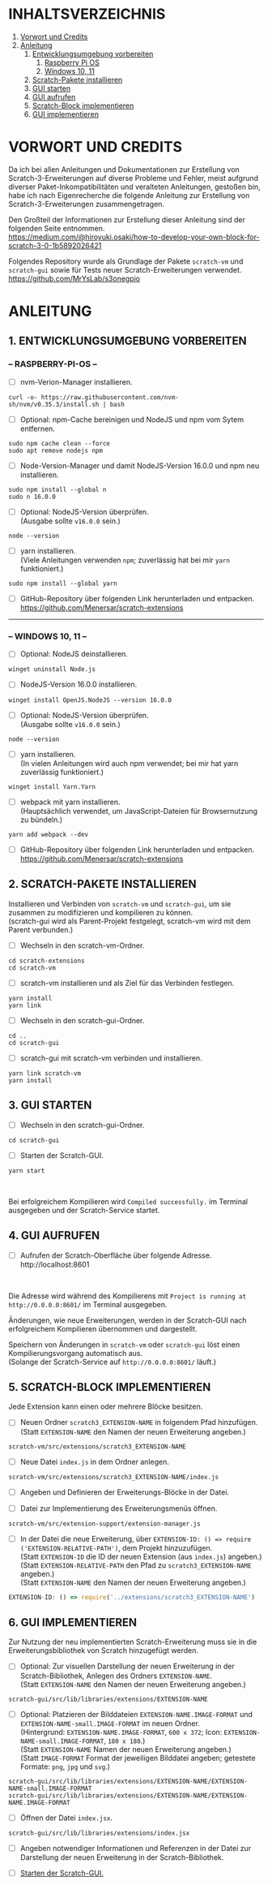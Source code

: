 # INHALTSVERZEICHNIS
1. [Vorwort und Credits](#h0)
2. [Anleitung](#h1)
	1. [Entwicklungsumgebung vorbereiten](#h1-1)
		1. [Raspberry Pi OS](#h1-1-1)
		2. [Windows 10, 11](#h1-1-2)
	2. [Scratch-Pakete installieren](#h2)
	3. [GUI starten](#h3)
	4. [GUI aufrufen](#h4)
	5. [Scratch-Block implementieren](#h5)
	6. [GUI implementieren](#h6)

# VORWORT UND CREDITS <a name="h0"></a>

Da ich bei allen Anleitungen und Dokumentationen zur Erstellung von Scratch-3-Erweiterungen auf diverse Probleme und Fehler, meist aufgrund diverser Paket-Inkompatibilitäten und veralteten Anleitungen, gestoßen bin, habe ich nach Eigenrecherche die folgende Anleitung zur Erstellung von Scratch-3-Erweiterungen zusammengetragen.

Den Großteil der Informationen zur Erstellung dieser Anleitung sind der folgenden Seite entnommen. <br />
https://medium.com/@hiroyuki.osaki/how-to-develop-your-own-block-for-scratch-3-0-1b5892026421


Folgendes Repository wurde als Grundlage der Pakete `scratch-vm` und `scratch-gui` sowie für Tests neuer Scratch-Erweiterungen verwendet. <br />
https://github.com/MrYsLab/s3onegpio

# ANLEITUNG <a name="h1"></a>

## 1. ENTWICKLUNGSUMGEBUNG VORBEREITEN <a name="h1-1"></a>

### – RASPBERRY-PI-OS – <a name="h1-1-1"></a>
	
- [ ] nvm-Verion-Manager installieren.	
```console
curl -o- https://raw.githubusercontent.com/nvm-sh/nvm/v0.35.3/install.sh | bash
```

- [ ] Optional: npm-Cache bereinigen und NodeJS und npm vom Sytem entfernen.
```console
sudo npm cache clean --force
sudo apt remove nodejs npm
```

- [ ] Node-Version-Manager und damit NodeJS-Version 16.0.0 und npm neu installieren.
```console
sudo npm install --global n
sudo n 16.0.0
```

- [ ] Optional: NodeJS-Version überprüfen. <br />
(Ausgabe sollte `v16.0.0` sein.)
```console
node --version
```

- [ ] yarn installieren. <br />
(Viele Anleitungen verwenden `npm`; zuverlässig hat bei mir `yarn` funktioniert.)
```console
sudo npm install --global yarn
```

- [ ] GitHub-Repository über folgenden Link herunterladen und entpacken. <br />
https://github.com/Menersar/scratch-extensions

---

### – WINDOWS 10, 11 – <a name="h1-1-2"></a>

- [ ] Optional: NodeJS deinstallieren. <br />
```console
winget uninstall Node.js
```

- [ ] NodeJS-Version 16.0.0 installieren. <br />
```console
winget install OpenJS.NodeJS --version 16.0.0
```

- [ ] Optional: NodeJS-Version überprüfen. <br />
(Ausgabe sollte `v16.0.0` sein.)
```console
node --version
```

- [ ] yarn installieren. <br />
(In vielen Anleitungen wird auch npm verwendet; bei mir hat yarn zuverlässig funktioniert.)
```console
winget install Yarn.Yarn
```

- [ ] webpack mit yarn installieren. <br />
(Hauptsächlich verwendet, um JavaScript-Dateien für Browsernutzung zu bündeln.)
```console
yarn add webpack --dev
```

- [ ] GitHub-Repository über folgenden Link herunterladen und entpacken. <br />
https://github.com/Menersar/scratch-extensions

## 2. SCRATCH-PAKETE INSTALLIEREN <a name="h2"></a>
		
Installieren und Verbinden von `scratch-vm` und `scratch-gui`, um sie zusammen zu modifizieren und kompilieren zu können. <br />
(scratch-gui wird als Parent-Projekt festgelegt, scratch-vm wird mit dem Parent verbunden.)

- [ ] Wechseln in den scratch-vm-Ordner.
```console
cd scratch-extensions
cd scratch-vm
```

- [ ] scratch-vm installieren und als Ziel für das Verbinden festlegen.
```console
yarn install
yarn link
```

- [ ] Wechseln in den scratch-gui-Ordner.
```console
cd ..
cd scratch-gui 
```

- [ ] scratch-gui mit scratch-vm verbinden und installieren.
```console
yarn link scratch-vm 
yarn install
```

## 3. GUI STARTEN <a name="h3"></a>

- [ ] Wechseln in den scratch-gui-Ordner.
```console	
cd scratch-gui
```

- [ ] Starten der Scratch-GUI.
```console
yarn start
```

<br />

Bei erfolgreichem Kompilieren wird `Compiled successfully.` im Terminal ausgegeben und der Scratch-Service startet.

## 4. GUI AUFRUFEN <a name="h4"></a>

- [ ] Aufrufen der Scratch-Oberfläche über folgende Adresse. <br />
http://localhost:8601

<br />

Die Adresse wird während des Kompilierens mit `Project is running at http://0.0.0.0:8601/` im Terminal ausgegeben.

Änderungen, wie neue Erweiterungen, werden in der Scratch-GUI nach erfolgreichem Kompilieren übernommen und dargestellt.

Speichern von Änderungen in `scratch-vm` oder `scratch-gui` löst einen Kompilierungsvorgang automatisch aus. <br />
(Solange der Scratch-Service auf `http://0.0.0.0:8601/` läuft.)

## 5. SCRATCH-BLOCK IMPLEMENTIEREN <a name="h5"></a>
		
Jede Extension kann einen oder mehrere Blöcke besitzen.
	
- [ ] Neuen Ordner `scratch3_EXTENSION-NAME` in folgendem Pfad hinzufügen. <br />
(Statt `EXTENSION-NAME` den Namen der neuen Erweiterung angeben.)
```console
scratch-vm/src/extensions/scratch3_EXTENSION-NAME
```

- [ ] Neue Datei `index.js` in dem Ordner anlegen. <br />
```console
scratch-vm/src/extensions/scratch3_EXTENSION-NAME/index.js
```

- [ ] Angeben und Definieren der Erweiterungs-Blöcke in der Datei.

- [ ] Datei zur Implementierung des Erweiterungsmenüs öffnen.
```console
scratch-vm/src/extension-support/extension-manager.js
```

- [ ] In der Datei die neue Erweiterung, über `EXTENSION-ID: () => require ('EXTENSION-RELATIVE-PATH')`, dem Projekt hinzuzufügen. <br />
(Statt `EXTENSION-ID` die ID der neuen Extension (aus `index.js`) angeben.) <br />
(Statt `EXTENSION-RELATIVE-PATH` den Pfad zu `scratch3_EXTENSION-NAME` angeben.) <br />
(Statt `EXTENSION-NAME` den Namen der neuen Erweiterung angeben.)
```javascript
EXTENSION-ID: () => require('../extensions/scratch3_EXTENSION-NAME')
```

## 6. GUI IMPLEMENTIEREN <a name="h6"></a>

Zur Nutzung der neu implementierten Scratch-Erweiterung muss sie in die Erweiterungsbibliothek von Scratch hinzugefügt werden. <br />

- [ ] Optional: Zur visuellen Darstellung der neuen Erweiterung in der Scratch-Bibliothek, Anlegen des Ordners `EXTENSION-NAME`. <br />
(Statt `EXTENSION-NAME` den Namen der neuen Erweiterung angeben.) <br />
```console
scratch-gui/src/lib/libraries/extensions/EXTENSION-NAME
```

- [ ] Optional: Platzieren der Bilddateien `EXTENSION-NAME.IMAGE-FORMAT` und `EXTENSION-NAME-small.IMAGE-FORMAT` im neuen Ordner. <br />
(Hintergrund: `EXTENSION-NAME.IMAGE-FORMAT`, `600 x 372`; Icon: `EXTENSION-NAME-small.IMAGE-FORMAT`, `180 x 180`.) <br />
(Statt `EXTENSION-NAME` Namen der neuen Erweiterung angeben.) <br />
(Statt `IMAGE-FORMAT` Format der jeweiligen Bilddatei angeben; getestete Formate: `png`, `jpg` und `svg`.) <br />
```console
scratch-gui/src/lib/libraries/extensions/EXTENSION-NAME/EXTENSION-NAME-small.IMAGE-FORMAT
scratch-gui/src/lib/libraries/extensions/EXTENSION-NAME/EXTENSION-NAME.IMAGE-FORMAT
```

- [ ] Öffnen der Datei `index.jsx`.	
```console
scratch-gui/src/lib/libraries/extensions/index.jsx
```

- [ ] Angeben notwendiger Informationen und Referenzen in der Datei zur Darstellung der neuen Erweiterung in der Scratch-Bibliothek.
	
- [ ] [Starten der Scratch-GUI.](https://github.com/Menersar/scratch-extensions/edit/main/README.md#3-gui-starten)